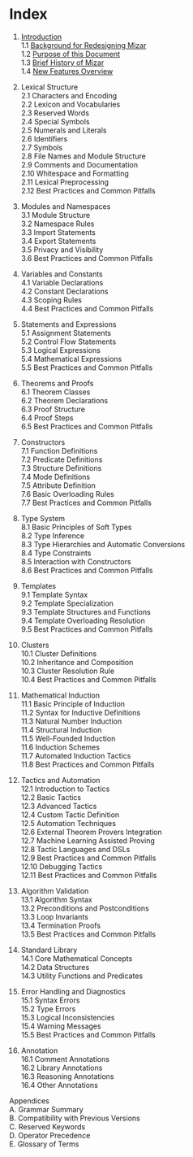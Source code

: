 # Index

1. [Introduction](./1.introduction.md)  
    1.1 [Background for Redesigning Mizar](./1.introduction.md#11-background-for-redesigning-mizar)  
    1.2 [Purpose of this Document](./1.introduction.md#12-purpose-of-this-document)  
    1.3 [Brief History of Mizar](./1.introduction.md#13-brief-history-of-mizar)  
    1.4 [New Features Overview](./1.introduction.md#14-new-features-overview)  

2. Lexical Structure  
    2.1 Characters and Encoding  
    2.2 Lexicon and Vocabularies  
    2.3 Reserved Words  
    2.4 Special Symbols  
    2.5 Numerals and Literals  
    2.6 Identifiers  
    2.7 Symbols  
    2.8 File Names and Module Structure  
    2.9 Comments and Documentation  
    2.10 Whitespace and Formatting  
    2.11 Lexical Preprocessing  
    2.12 Best Practices and Common Pitfalls  

3. Modules and Namespaces  
    3.1 Module Structure  
    3.2 Namespace Rules  
    3.3 Import Statements  
    3.4 Export Statements  
    3.5 Privacy and Visibility  
    3.6 Best Practices and Common Pitfalls  

4. Variables and Constants  
    4.1 Variable Declarations  
    4.2 Constant Declarations  
    4.3 Scoping Rules  
    4.4 Best Practices and Common Pitfalls  

5. Statements and Expressions  
    5.1 Assignment Statements  
    5.2 Control Flow Statements  
    5.3 Logical Expressions  
    5.4 Mathematical Expressions  
    5.5 Best Practices and Common Pitfalls  

6. Theorems and Proofs  
    6.1 Theorem Classes  
    6.2 Theorem Declarations  
    6.3 Proof Structure  
    6.4 Proof Steps  
    6.5 Best Practices and Common Pitfalls  

7. Constructors  
    7.1 Function Definitions  
    7.2 Predicate Definitions  
    7.3 Structure Definitions  
    7.4 Mode Definitions  
    7.5 Attribute Definition  
    7.6 Basic Overloading Rules  
    7.7 Best Practices and Common Pitfalls  

8. Type System  
    8.1 Basic Principles of Soft Types  
    8.2 Type Inference  
    8.3 Type Hierarchies and Automatic Conversions  
    8.4 Type Constraints  
    8.5 Interaction with Constructors  
    8.6 Best Practices and Common Pitfalls  

9. Templates  
    9.1 Template Syntax  
    9.2 Template Specialization  
    9.3 Template Structures and Functions  
    9.4 Template Overloading Resolution  
    9.5 Best Practices and Common Pitfalls  

10. Clusters  
    10.1 Cluster Definitions  
    10.2 Inheritance and Composition  
    10.3 Cluster Resolution Rule  
    10.4 Best Practices and Common Pitfalls  

11. Mathematical Induction  
    11.1 Basic Principle of Induction  
    11.2 Syntax for Inductive Definitions  
    11.3 Natural Number Induction  
    11.4 Structural Induction  
    11.5 Well-Founded Induction  
    11.6 Induction Schemes  
    11.7 Automated Induction Tactics  
    11.8 Best Practices and Common Pitfalls  

12. Tactics and Automation  
    12.1 Introduction to Tactics  
    12.2 Basic Tactics  
    12.3 Advanced Tactics  
    12.4 Custom Tactic Definition  
    12.5 Automation Techniques  
    12.6 External Theorem Provers Integration  
    12.7 Machine Learning Assisted Proving  
    12.8 Tactic Languages and DSLs  
    12.9 Best Practices and Common Pitfalls  
    12.10 Debugging Tactics  
    12.11 Best Practices and Common Pitfalls  

13. Algorithm Validation  
    13.1 Algorithm Syntax  
    13.2 Preconditions and Postconditions  
    13.3 Loop Invariants  
    13.4 Termination Proofs  
    13.5 Best Practices and Common Pitfalls  

14. Standard Library  
    14.1 Core Mathematical Concepts  
    14.2 Data Structures  
    14.3 Utility Functions and Predicates  

15. Error Handling and Diagnostics  
    15.1 Syntax Errors  
    15.2 Type Errors  
    15.3 Logical Inconsistencies  
    15.4 Warning Messages  
    15.5 Best Practices and Common Pitfalls  

16. Annotation  
    16.1 Comment Annotations  
    16.2 Library Annotations  
    16.3 Reasoning Annotations  
    16.4 Other Annotations  

Appendices  
A. Grammar Summary  
B. Compatibility with Previous Versions  
C. Reserved Keywords  
D. Operator Precedence  
E. Glossary of Terms  

